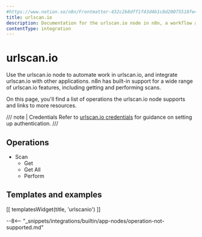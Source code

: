 ```yaml
---
#https://www.notion.so/n8n/Frontmatter-432c2b8dff1f43d4b1c8d20075510fe4
title: urlscan.io
description: Documentation for the urlscan.io node in n8n, a workflow automation platform. Includes details of operations and configuration, and links to examples and credentials information.
contentType: integration
---
```


# urlscan.io

Use the urlscan.io node to automate work in urlscan.io, and integrate urlscan.io with other applications. n8n has built-in support for a wide range of urlscan.io features, including getting and performing scans. 

On this page, you'll find a list of operations the urlscan.io node supports and links to more resources.

/// note | Credentials
Refer to [urlscan.io credentials](/integrations/builtin/credentials/urlscanio/) for guidance on setting up authentication. 
///

## Operations

* Scan
    * Get
    * Get All
    * Perform

## Templates and examples

<!-- see https://www.notion.so/n8n/Pull-in-templates-for-the-integrations-pages-37c716837b804d30a33b47475f6e3780 -->
[[ templatesWidget(title, 'urlscanio') ]]

--8<-- "_snippets/integrations/builtin/app-nodes/operation-not-supported.md"
